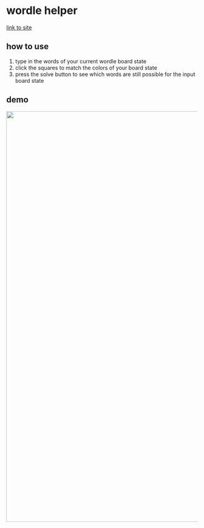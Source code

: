 # wordle helper

[link to site](https://wordle-ecru-omega.vercel.app/)

## how to use

1. type in the words of your current wordle board state
2. click the squares to match the colors of your board state
3. press the solve button to see which words are still possible for the input board state

## demo
<img src="https://github.com/jbanghw/wordle/blob/main/demo.gif" width="720" height="1080">
